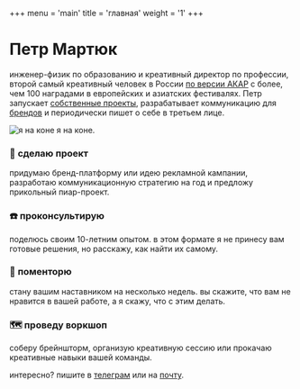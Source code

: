 +++
menu = 'main'
title = 'главная'
weight = '1'
+++

# Петр Мартюк

инженер-физик по образованию и креативный директор по профессии, второй самый креативный человек в России [по версии АКАР](https://ad-peak.ru/creative/person/380246) с более, чем 100 наградами в европейских и азиатских фестивалях. Петр запускает [собственные проекты](/ru/projects), разрабатывает коммуникацию для [брендов](/ru/ads) и периодически пишет о себе в третьем лице.

![я на коне](/../../img/im-on-a-horse.jpeg)
я на коне.

### 💼 __сделаю проект__
придумаю бренд-платформу или идею рекламной кампании, разработаю коммуникационную стратегию на год и предложу прикольный пиар-проект.

### ☎️ __проконсультирую__
поделюсь своим 10-летним опытом. в этом формате я не принесу вам готовые решения, но расскажу, как найти их самому.

### 🏓 __поменторю__
стану вашим наставником на несколько недель. вы скажите, что вам не нравится в вашей работе, а я скажу, что с этим делать.

### 🗺️ __проведу воркшоп__
соберу брейншторм, организую креативную сессию или прокачаю креативные навыки вашей команды.

интересно? пишите в [телеграм](https://t.me/martyuk) или на [почту](mailto:hi@martyuk.com).